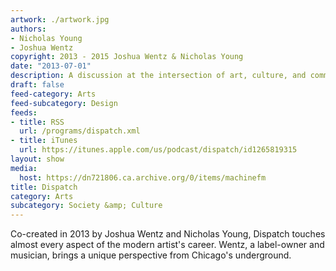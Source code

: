 ```yaml
---
artwork: ./artwork.jpg
authors:
- Nicholas Young
- Joshua Wentz
copyright: 2013 - 2015 Joshua Wentz & Nicholas Young
date: "2013-07-01"
description: A discussion at the intersection of art, culture, and commerce.
draft: false
feed-category: Arts
feed-subcategory: Design
feeds:
- title: RSS
  url: /programs/dispatch.xml
- title: iTunes
  url: https://itunes.apple.com/us/podcast/dispatch/id1265819315
layout: show
media:
  host: https://dn721806.ca.archive.org/0/items/machinefm
title: Dispatch
category: Arts
subcategory: Society &amp; Culture
---
```

Co-created in 2013 by Joshua Wentz and Nicholas Young, Dispatch touches almost every aspect of the modern artist's career. Wentz, a label-owner and musician, brings a unique perspective from Chicago's underground.
